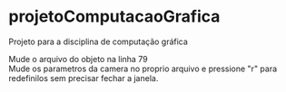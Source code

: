 # projetoComputacaoGrafica
Projeto para a disciplina de computação gráfica

Mude o arquivo do objeto na linha 79<br/>
Mude os parametros da camera no proprio arquivo e pressione "r" para redefinilos sem precisar fechar a janela.
